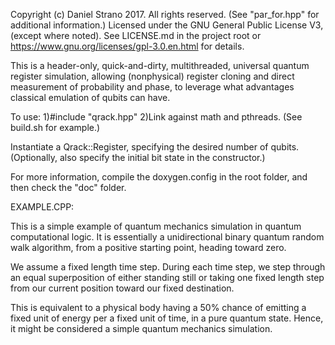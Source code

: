 Copyright (c) Daniel Strano 2017. All rights reserved. (See "par_for.hpp" for additional information.)
Licensed under the GNU General Public License V3, (except where noted).
See LICENSE.md in the project root or https://www.gnu.org/licenses/gpl-3.0.en.html for details.

This is a header-only, quick-and-dirty, multithreaded, universal quantum register simulation, allowing (nonphysical) register cloning and direct measurement of probability and phase, to leverage what advantages classical emulation of qubits can have.

To use:
1)#include "qrack.hpp"
2)Link against math and pthreads. (See build.sh for example.)

Instantiate a Qrack::Register, specifying the desired number of qubits. (Optionally, also specify the initial bit state in the constructor.)

For more information, compile the doxygen.config in the root folder, and then check the "doc" folder.

EXAMPLE.CPP:

This is a simple example of quantum mechanics simulation in quantum computational logic. It is essentially a unidirectional binary quantum random walk algorithm, from a positive starting point, heading toward zero.

We assume a fixed length time step. During each time step, we step through an equal superposition of either standing still or taking one fixed length step from our current position toward our fixed destination.

This is equivalent to a physical body having a 50% chance of emitting a fixed unit of energy per a fixed unit of time, in a pure quantum state. Hence, it might be considered a simple quantum mechanics simulation.
